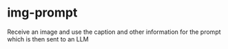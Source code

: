 # img-prompt
Receive an image and use the caption and other information for the prompt which is then sent to an LLM

